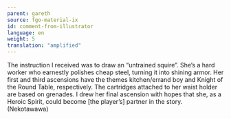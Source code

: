 ```yaml
---
parent: gareth
source: fgo-material-ix
id: comment-from-illustrator
language: en
weight: 5
translation: "amplified"
---
```


The instruction I received was to draw an “untrained squire”. She’s a hard worker who earnestly polishes cheap steel, turning it into shining armor. Her first and third ascensions have the themes kitchen/errand boy and Knight of the Round Table, respectively. The cartridges attached to her waist holder are based on grenades. I drew her final ascension with hopes that she, as a Heroic Spirit, could become [the player’s] partner in the story. (Nekotawawa)
